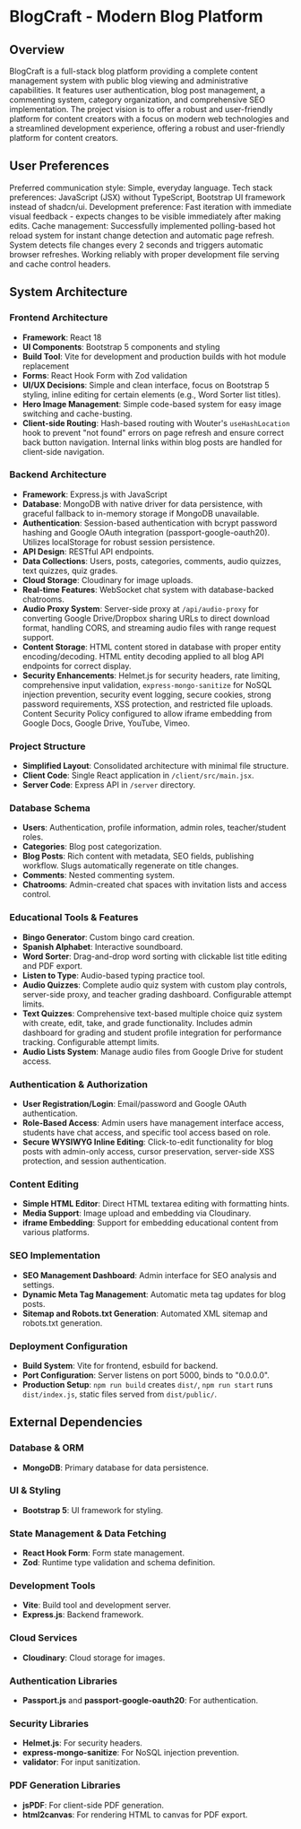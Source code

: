 # BlogCraft - Modern Blog Platform

## Overview
BlogCraft is a full-stack blog platform providing a complete content management system with public blog viewing and administrative capabilities. It features user authentication, blog post management, a commenting system, category organization, and comprehensive SEO implementation. The project vision is to offer a robust and user-friendly platform for content creators with a focus on modern web technologies and a streamlined development experience, offering a robust and user-friendly platform for content creators.

## User Preferences
Preferred communication style: Simple, everyday language.
Tech stack preferences: JavaScript (JSX) without TypeScript, Bootstrap UI framework instead of shadcn/ui.
Development preference: Fast iteration with immediate visual feedback - expects changes to be visible immediately after making edits.
Cache management: Successfully implemented polling-based hot reload system for instant change detection and automatic page refresh. System detects file changes every 2 seconds and triggers automatic browser refreshes. Working reliably with proper development file serving and cache control headers.

## System Architecture

### Frontend Architecture
- **Framework**: React 18
- **UI Components**: Bootstrap 5 components and styling
- **Build Tool**: Vite for development and production builds with hot module replacement
- **Forms**: React Hook Form with Zod validation
- **UI/UX Decisions**: Simple and clean interface, focus on Bootstrap 5 styling, inline editing for certain elements (e.g., Word Sorter list titles).
- **Hero Image Management**: Simple code-based system for easy image switching and cache-busting.
- **Client-side Routing**: Hash-based routing with Wouter's `useHashLocation` hook to prevent "not found" errors on page refresh and ensure correct back button navigation. Internal links within blog posts are handled for client-side navigation.

### Backend Architecture
- **Framework**: Express.js with JavaScript
- **Database**: MongoDB with native driver for data persistence, with graceful fallback to in-memory storage if MongoDB unavailable.
- **Authentication**: Session-based authentication with bcrypt password hashing and Google OAuth integration (passport-google-oauth20). Utilizes localStorage for robust session persistence.
- **API Design**: RESTful API endpoints.
- **Data Collections**: Users, posts, categories, comments, audio quizzes, text quizzes, quiz grades.
- **Cloud Storage**: Cloudinary for image uploads.
- **Real-time Features**: WebSocket chat system with database-backed chatrooms.
- **Audio Proxy System**: Server-side proxy at `/api/audio-proxy` for converting Google Drive/Dropbox sharing URLs to direct download format, handling CORS, and streaming audio files with range request support.
- **Content Storage**: HTML content stored in database with proper entity encoding/decoding. HTML entity decoding applied to all blog API endpoints for correct display.
- **Security Enhancements**: Helmet.js for security headers, rate limiting, comprehensive input validation, `express-mongo-sanitize` for NoSQL injection prevention, security event logging, secure cookies, strong password requirements, XSS protection, and restricted file uploads. Content Security Policy configured to allow iframe embedding from Google Docs, Google Drive, YouTube, Vimeo.

### Project Structure
- **Simplified Layout**: Consolidated architecture with minimal file structure.
- **Client Code**: Single React application in `/client/src/main.jsx`.
- **Server Code**: Express API in `/server` directory.

### Database Schema
- **Users**: Authentication, profile information, admin roles, teacher/student roles.
- **Categories**: Blog post categorization.
- **Blog Posts**: Rich content with metadata, SEO fields, publishing workflow. Slugs automatically regenerate on title changes.
- **Comments**: Nested commenting system.
- **Chatrooms**: Admin-created chat spaces with invitation lists and access control.

### Educational Tools & Features
- **Bingo Generator**: Custom bingo card creation.
- **Spanish Alphabet**: Interactive soundboard.
- **Word Sorter**: Drag-and-drop word sorting with clickable list title editing and PDF export.
- **Listen to Type**: Audio-based typing practice tool.
- **Audio Quizzes**: Complete audio quiz system with custom play controls, server-side proxy, and teacher grading dashboard. Configurable attempt limits.
- **Text Quizzes**: Comprehensive text-based multiple choice quiz system with create, edit, take, and grade functionality. Includes admin dashboard for grading and student profile integration for performance tracking. Configurable attempt limits.
- **Audio Lists System**: Manage audio files from Google Drive for student access.

### Authentication & Authorization
- **User Registration/Login**: Email/password and Google OAuth authentication.
- **Role-Based Access**: Admin users have management interface access, students have chat access, and specific tool access based on role.
- **Secure WYSIWYG Inline Editing**: Click-to-edit functionality for blog posts with admin-only access, cursor preservation, server-side XSS protection, and session authentication.

### Content Editing
- **Simple HTML Editor**: Direct HTML textarea editing with formatting hints.
- **Media Support**: Image upload and embedding via Cloudinary.
- **iframe Embedding**: Support for embedding educational content from various platforms.

### SEO Implementation
- **SEO Management Dashboard**: Admin interface for SEO analysis and settings.
- **Dynamic Meta Tag Management**: Automatic meta tag updates for blog posts.
- **Sitemap and Robots.txt Generation**: Automated XML sitemap and robots.txt generation.

### Deployment Configuration
- **Build System**: Vite for frontend, esbuild for backend.
- **Port Configuration**: Server listens on port 5000, binds to "0.0.0.0".
- **Production Setup**: `npm run build` creates `dist/`, `npm run start` runs `dist/index.js`, static files served from `dist/public/`.

## External Dependencies

### Database & ORM
- **MongoDB**: Primary database for data persistence.

### UI & Styling
- **Bootstrap 5**: UI framework for styling.

### State Management & Data Fetching
- **React Hook Form**: Form state management.
- **Zod**: Runtime type validation and schema definition.

### Development Tools
- **Vite**: Build tool and development server.
- **Express.js**: Backend framework.

### Cloud Services
- **Cloudinary**: Cloud storage for images.

### Authentication Libraries
- **Passport.js** and **passport-google-oauth20**: For authentication.

### Security Libraries
- **Helmet.js**: For security headers.
- **express-mongo-sanitize**: For NoSQL injection prevention.
- **validator**: For input sanitization.

### PDF Generation Libraries
- **jsPDF**: For client-side PDF generation.
- **html2canvas**: For rendering HTML to canvas for PDF export.